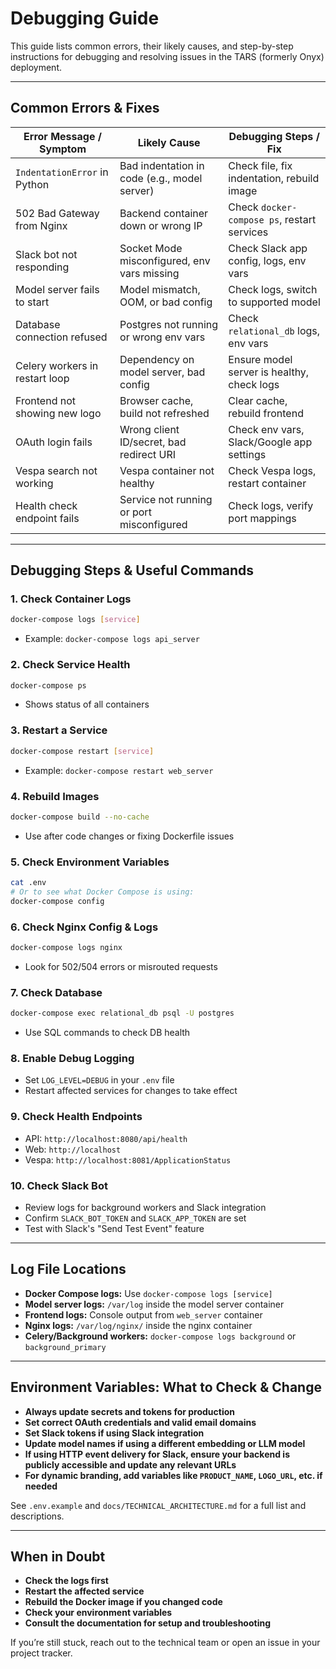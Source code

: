 # Debugging Guide

This guide lists common errors, their likely causes, and step-by-step instructions for debugging and resolving issues in the TARS (formerly Onyx) deployment.

---

## Common Errors & Fixes

| Error Message / Symptom                | Likely Cause                                 | Debugging Steps / Fix                        |
|----------------------------------------|----------------------------------------------|----------------------------------------------|
| `IndentationError` in Python           | Bad indentation in code (e.g., model server) | Check file, fix indentation, rebuild image   |
| 502 Bad Gateway from Nginx             | Backend container down or wrong IP           | Check `docker-compose ps`, restart services  |
| Slack bot not responding               | Socket Mode misconfigured, env vars missing  | Check Slack app config, logs, env vars       |
| Model server fails to start            | Model mismatch, OOM, or bad config           | Check logs, switch to supported model        |
| Database connection refused            | Postgres not running or wrong env vars       | Check `relational_db` logs, env vars         |
| Celery workers in restart loop         | Dependency on model server, bad config       | Ensure model server is healthy, check logs   |
| Frontend not showing new logo          | Browser cache, build not refreshed           | Clear cache, rebuild frontend                |
| OAuth login fails                      | Wrong client ID/secret, bad redirect URI     | Check env vars, Slack/Google app settings    |
| Vespa search not working               | Vespa container not healthy                  | Check Vespa logs, restart container          |
| Health check endpoint fails            | Service not running or port misconfigured    | Check logs, verify port mappings             |

---

## Debugging Steps & Useful Commands

### 1. **Check Container Logs**
```bash
docker-compose logs [service]
```
- Example: `docker-compose logs api_server`

### 2. **Check Service Health**
```bash
docker-compose ps
```
- Shows status of all containers

### 3. **Restart a Service**
```bash
docker-compose restart [service]
```
- Example: `docker-compose restart web_server`

### 4. **Rebuild Images**
```bash
docker-compose build --no-cache
```
- Use after code changes or fixing Dockerfile issues

### 5. **Check Environment Variables**
```bash
cat .env
# Or to see what Docker Compose is using:
docker-compose config
```

### 6. **Check Nginx Config & Logs**
```bash
docker-compose logs nginx
```
- Look for 502/504 errors or misrouted requests

### 7. **Check Database**
```bash
docker-compose exec relational_db psql -U postgres
```
- Use SQL commands to check DB health

### 8. **Enable Debug Logging**
- Set `LOG_LEVEL=DEBUG` in your `.env` file
- Restart affected services for changes to take effect

### 9. **Check Health Endpoints**
- API: `http://localhost:8080/api/health`
- Web: `http://localhost`
- Vespa: `http://localhost:8081/ApplicationStatus`

### 10. **Check Slack Bot**
- Review logs for background workers and Slack integration
- Confirm `SLACK_BOT_TOKEN` and `SLACK_APP_TOKEN` are set
- Test with Slack's "Send Test Event" feature

---

## Log File Locations
- **Docker Compose logs:** Use `docker-compose logs [service]`
- **Model server logs:** `/var/log` inside the model server container
- **Frontend logs:** Console output from `web_server` container
- **Nginx logs:** `/var/log/nginx/` inside the nginx container
- **Celery/Background workers:** `docker-compose logs background` or `background_primary`

---

## Environment Variables: What to Check & Change

- **Always update secrets and tokens for production**
- **Set correct OAuth credentials and valid email domains**
- **Set Slack tokens if using Slack integration**
- **Update model names if using a different embedding or LLM model**
- **If using HTTP event delivery for Slack, ensure your backend is publicly accessible and update any relevant URLs**
- **For dynamic branding, add variables like `PRODUCT_NAME`, `LOGO_URL`, etc. if needed**

See `.env.example` and `docs/TECHNICAL_ARCHITECTURE.md` for a full list and descriptions.

---

## When in Doubt
- **Check the logs first**
- **Restart the affected service**
- **Rebuild the Docker image if you changed code**
- **Check your environment variables**
- **Consult the documentation for setup and troubleshooting**

If you’re still stuck, reach out to the technical team or open an issue in your project tracker. 
